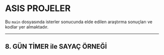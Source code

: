 # ASIS PROJELER

Bu `main` dosyasında isterler sonucunda elde edilen araştırma sonuçları ve kodlar yer almaktadır.

---

## 8. GÜN TİMER ile SAYAÇ ÖRNEĞİ

